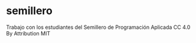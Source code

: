 # semillero
Trabajo con los estudiantes del Semillero de Programación Aplicada 
CC 4.0 By Attribution
MIT
